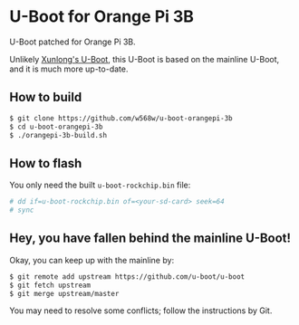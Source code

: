 # U-Boot for Orange Pi 3B

U-Boot patched for Orange Pi 3B.

Unlikely [Xunlong's U-Boot](https://github.com/orangepi-xunlong/u-boot-orangepi/), this U-Boot is based on the mainline U-Boot, and it is much more up-to-date.

## How to build

```bash
$ git clone https://github.com/w568w/u-boot-orangepi-3b
$ cd u-boot-orangepi-3b
$ ./orangepi-3b-build.sh
```

## How to flash
You only need the built `u-boot-rockchip.bin` file:

```bash
# dd if=u-boot-rockchip.bin of=<your-sd-card> seek=64
# sync
```

## Hey, you have fallen behind the mainline U-Boot!
Okay, you can keep up with the mainline by:

```bash
$ git remote add upstream https://github.com/u-boot/u-boot
$ git fetch upstream
$ git merge upstream/master
```

You may need to resolve some conflicts; follow the instructions by Git.